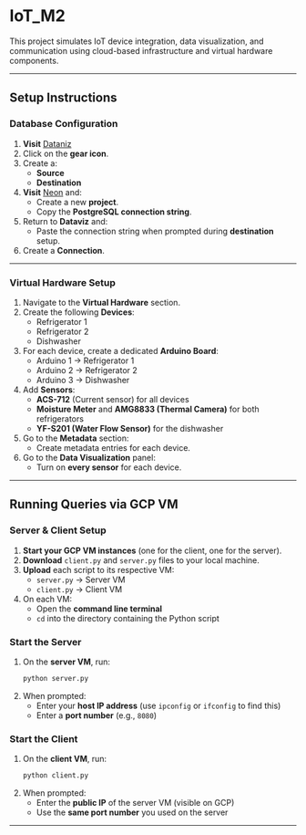 
# IoT_M2

This project simulates IoT device integration, data visualization, and communication using cloud-based infrastructure and virtual hardware components.

---

## Setup Instructions

### Database Configuration

1. **Visit** [Dataniz](https://dataniz.com)
2. Click on the **gear icon**.
3. Create a:
   - **Source**
   - **Destination**
4. **Visit** [Neon](https://neon.tech) and:
   - Create a new **project**.
   - Copy the **PostgreSQL connection string**.
5. Return to **Dataviz** and:
   - Paste the connection string when prompted during **destination** setup.
6. Create a **Connection**.

---

### Virtual Hardware Setup

1. Navigate to the **Virtual Hardware** section.
2. Create the following **Devices**:
   - Refrigerator 1
   - Refrigerator 2
   - Dishwasher
3. For each device, create a dedicated **Arduino Board**:
   - Arduino 1 → Refrigerator 1
   - Arduino 2 → Refrigerator 2
   - Arduino 3 → Dishwasher
4. Add **Sensors**:
   - **ACS-712** (Current sensor) for all devices
   - **Moisture Meter** and **AMG8833 (Thermal Camera)** for both refrigerators
   - **YF-S201 (Water Flow Sensor)** for the dishwasher
5. Go to the **Metadata** section:
   - Create metadata entries for each device.
6. Go to the **Data Visualization** panel:
   - Turn on **every sensor** for each device.

---

## Running Queries via GCP VM

### Server & Client Setup

1. **Start your GCP VM instances** (one for the client, one for the server).
2. **Download** `client.py` and `server.py` files to your local machine.
3. **Upload** each script to its respective VM:
   - `server.py` → Server VM
   - `client.py` → Client VM
4. On each VM:
   - Open the **command line terminal**
   - `cd` into the directory containing the Python script

### Start the Server

1. On the **server VM**, run:
   ```bash
   python server.py
   ```
2. When prompted:
   - Enter your **host IP address** (use `ipconfig` or `ifconfig` to find this)
   - Enter a **port number** (e.g., `8080`)

### Start the Client

1. On the **client VM**, run:
   ```bash
   python client.py
   ```
2. When prompted:
   - Enter the **public IP** of the server VM (visible on GCP)
   - Use the **same port number** you used on the server

---
